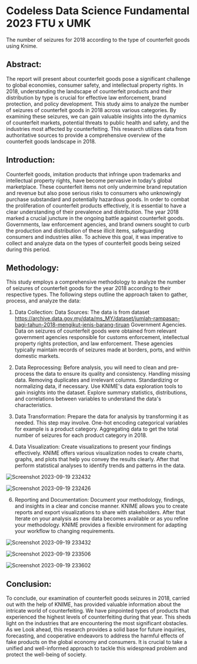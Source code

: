 # Codeless Data Science Fundamental 2023 FTU x UMK

The number of seizures for 2018 according to the type of counterfeit goods using Knime.

## Abstract:
The report will present about counterfeit goods pose a significant challenge to global economies, consumer safety, and intellectual property rights. In 2018, understanding the landscape of counterfeit products and their distribution by type is crucial for effective law enforcement, brand protection, and policy development. This study aims to analyze the number of seizures of counterfeit goods in 2018 across various categories. By examining these seizures, we can gain valuable insights into the dynamics of counterfeit markets, potential threats to public health and safety, and the industries most affected by counterfeiting. This research utilizes data from authoritative sources to provide a comprehensive overview of the counterfeit goods landscape in 2018.

## Introduction:
Counterfeit goods, imitation products that infringe upon trademarks and intellectual property rights, have become pervasive in today's global marketplace. These counterfeit items not only undermine brand reputation and revenue but also pose serious risks to consumers who unknowingly purchase substandard and potentially hazardous goods. In order to combat the proliferation of counterfeit products effectively, it is essential to have a clear understanding of their prevalence and distribution.
The year 2018 marked a crucial juncture in the ongoing battle against counterfeit goods. Governments, law enforcement agencies, and brand owners sought to curb the production and distribution of these illicit items, safeguarding consumers and industries alike. To achieve this goal, it was imperative to collect and analyze data on the types of counterfeit goods being seized during this period.


## Methodology:
This study employs a comprehensive methodology to analyze the number of seizures of counterfeit goods for the year 2018 according to their respective types. The following steps outline the approach taken to gather, process, and analyze the data:

1. Data Collection:
Data Sources: The data is from dataset https://archive.data.gov.my/data/ms_MY/dataset/jumlah-rampasan-bagi-tahun-2018-mengikut-jenis-barang-tiruan 
	Government Agencies. Data on seizures of counterfeit goods were obtained from relevant government agencies responsible for customs enforcement, intellectual property rights protection, and law enforcement. These agencies typically maintain records of seizures made at borders, ports, and within domestic markets.

2. Data Reprocessing:
	Before analysis, you will need to clean and pre-process the data to ensure its quality and consistency. Handling missing data. Removing duplicates and irrelevant columns. Standardizing or normalizing data, if necessary.
	Use KNIME's data exploration tools to gain insights into the dataset. Explore summary statistics, distributions, and correlations between variables to understand the data's characteristics.

3. Data Transformation:
	Prepare the data for analysis by transforming it as needed. This step may involve. One-hot encoding categorical variables for example is a product category. Aggregating data to get the total number of seizures for each product category in 2018.

4. Data Visualization:
	Create visualizations to present your findings effectively. KNIME offers various visualization nodes to create charts, graphs, and plots that help you convey the results clearly. After that perform statistical analyses to identify trends and patterns in the data.

![Screenshot 2023-09-19 232432](https://github.com/mhmmdsyzwxn182/codeless-data-science-fundamental-2023-FTU-x-UMK/assets/93848443/b5b6cf0b-898f-415e-bbb2-056364b615fc)


![Screenshot 2023-09-19 232426](https://github.com/mhmmdsyzwxn182/codeless-data-science-fundamental-2023-FTU-x-UMK/assets/93848443/6d295852-3f6c-4fe0-9bf4-7d761d348184)

6. Reporting and Documentation:
	Document your methodology, findings, and insights in a clear and concise manner. KNIME allows you to create reports and export visualizations to share with stakeholders. After that Iterate on your analysis as new data becomes available or as you refine your methodology. KNIME provides a flexible environment for adapting your workflow to changing requirements.

![Screenshot 2023-09-19 233432](https://github.com/mhmmdsyzwxn182/codeless-data-science-fundamental-2023-FTU-x-UMK/assets/93848443/95e5a5f4-dc5d-41d2-b775-cf7932508b1f)

![Screenshot 2023-09-19 233506](https://github.com/mhmmdsyzwxn182/codeless-data-science-fundamental-2023-FTU-x-UMK/assets/93848443/2cbe95c4-7da5-451e-ae01-bfa9d569e9d6)

![Screenshot 2023-09-19 233602](https://github.com/mhmmdsyzwxn182/codeless-data-science-fundamental-2023-FTU-x-UMK/assets/93848443/7e23d9a8-047e-4a78-bb50-542e2a3fec44)



## Conclusion:
To conclude, our examination of counterfeit goods seizures in 2018, carried out with the help of KNIME, has provided valuable information about the intricate world of counterfeiting. We have pinpointed types of products that experienced the highest levels of counterfeiting during that year. This sheds light on the industries that are encountering the most significant obstacles. As we Look ahead, this research provides a solid base for future inquiries, forecasting, and cooperative endeavors to address the harmful effects of fake products on the global economy and consumers. It is crucial to take a unified and well-informed approach to tackle this widespread problem and protect the well-being of society.

